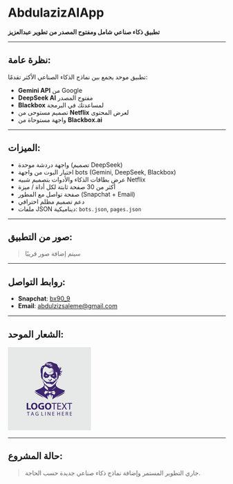 
# AbdulazizAIApp

**تطبيق ذكاء صناعي شامل ومفتوح المصدر من تطوير عبدالعزيز**

---

## نظرة عامة:

تطبيق موحد يجمع بين نماذج الذكاء الصناعي الأكثر تقدمًا:
- **Gemini API** من Google
- **DeepSeek AI** مفتوح المصدر
- **Blackbox** لمساعدتك في البرمجة
- تصميم مستوحى من **Netflix** لعرض المحتوى
- واجهة مستوحاة من **Blackbox.ai**

---

## الميزات:

- واجهة دردشة موحدة (تصميم DeepSeek)
- اختيار البوت من واجهة bots (Gemini, DeepSeek, Blackbox)
- عرض بطاقات الذكاء والأدوات بتصميم شبيه Netflix
- أكثر من 30 صفحة ثابتة لكل أداة / ميزة
- صفحة تواصل مع المطور (Snapchat + Email)
- دعم تصميم مظلم احترافي
- ملفات JSON ديناميكية: `bots.json`, `pages.json`

---

## صور من التطبيق:

> سيتم إضافة صور قريبًا

---

## روابط التواصل:

- **Snapchat**: [bx90_9](https://www.snapchat.com/add/bx90_9?share_id=advDbNuiL0c&locale=ar-EG)
- **Email**: [abdulzizsaleme@gmail.com](mailto:abdulzizsaleme@gmail.com)

---

## الشعار الموحد:

![Logo](app/src/main/res/mipmap-anydpi-v26/ic_launcher.png)

---

## حالة المشروع:
> جاري التطوير المستمر وإضافة نماذج ذكاء صناعي جديدة حسب الحاجة.

